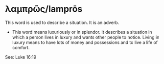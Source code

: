 # λαμπρῶς/lamprōs
This word is used to describe a situation. It is an adverb.
* This word means luxuriously or in splendor. It describes a situation in which a person lives in luxury and wants other people to notice. Living in luxury means to have lots of money and possessions and to live a life of comfort.

See: Luke 16:19
